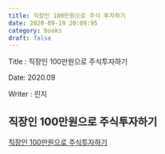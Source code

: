 ```yaml
---
title: 직장인 100만원으로 주식 투자하기
date: 2020-09-19 20:09:95
category: books
draft: false
---
```



Title : 직장인 100만원으로 주식투자하기

Date: 2020.09

Writer : 린지

## 직장인 100만원으로 주식투자하기
[직장인 100만원으로 주식투자하기](https://book.naver.com/bookdb/book_detail.nhn?bid=15516262)

